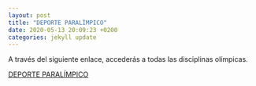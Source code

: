 ```yaml
---
layout: post
title: "DEPORTE PARALÍMPICO"
date: 2020-05-13 20:09:23 +0200
categories: jekyll update
---
```


A través del siguiente enlace, accederás a todas las disciplinas olímpicas.

[DEPORTE PARALÍMPICO](https://www.paralimpicos.es/deportes-paralimpicos)
